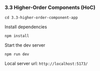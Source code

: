 ### 3.3 Higher-Order Components (HoC)

`cd 3.3-higher-order-component-app`

Install dependencies

`npm install`

Start the dev server

`npm run dev`

Local server url: `http://localhost:5173/`
